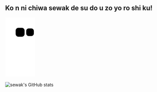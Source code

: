 ## Ko n ni chiwa  sewak de su do u zo yo ro shi ku!

![Ohhh Here Might be snake.](https://github.com/sewakgautam/sewakgautam/blob/output/github-contribution-grid-snake.svg)

![sewak's GitHub stats](https://github-readme-stats.vercel.app/api?username=sewakgautam&show_icons=true&theme=tokyonight)
